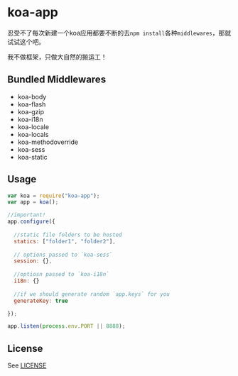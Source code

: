 # koa-app

忍受不了每次新建一个koa应用都要不断的去`npm install`各种`middlewares`，那就试试这个吧。

我不做框架，只做大自然的搬运工！


## Bundled Middlewares

* koa-body
* koa-flash
* koa-gzip
* koa-i18n
* koa-locale
* koa-locals
* koa-methodoverride
* koa-sess
* koa-static

## Usage

```js
var koa = require("koa-app");
var app = koa();

//important!
app.configure({
  
  //static file folders to be hosted
  statics: ["folder1", "folder2"],
  
  // options passed to `koa-sess`
  session: {},
  
  //optiosn passed to `koa-i18n`
  i18n: {}
  
  //if we should generate random `app.keys` for you
  generateKey: true

});

app.listen(process.env.PORT || 8888);

```

## License

See [LICENSE](./LICENSE)